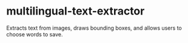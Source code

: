 # multilingual-text-extractor
Extracts text from images, draws bounding boxes, and allows users to choose words to save.
